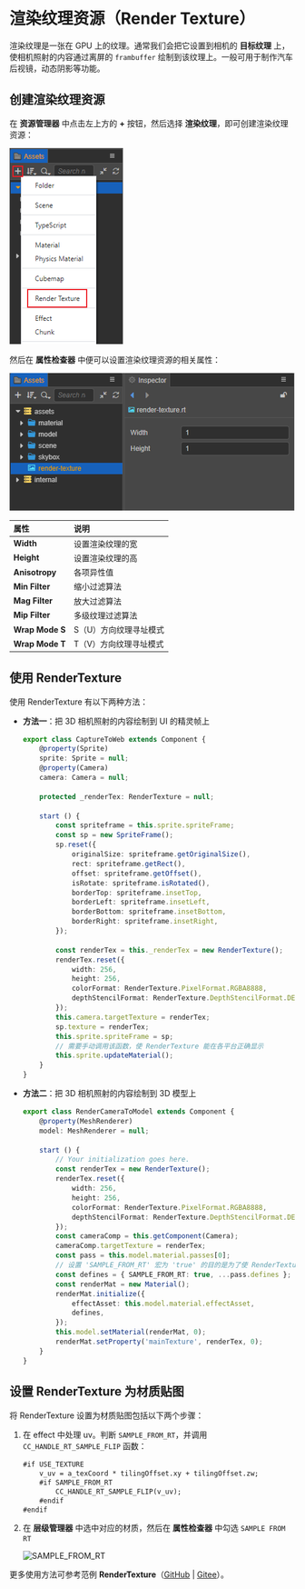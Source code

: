 # 渲染纹理资源（Render Texture）

渲染纹理是一张在 GPU 上的纹理。通常我们会把它设置到相机的 **目标纹理** 上，使相机照射的内容通过离屏的 `frambuffer` 绘制到该纹理上。一般可用于制作汽车后视镜，动态阴影等功能。

## 创建渲染纹理资源

在 **资源管理器** 中点击左上方的 **+** 按钮，然后选择 **渲染纹理**，即可创建渲染纹理资源：

![add-render-texture](render-texture/add-render-texture.png)

然后在 **属性检查器** 中便可以设置渲染纹理资源的相关属性：

![render-texture-property](render-texture/render-texture-property.png)

| 属性 | 说明 |
| :--- | :--- |
| **Width** | 设置渲染纹理的宽 |
| **Height** | 设置渲染纹理的高 |
| **Anisotropy** | 各项异性值 |
| **Min Filter** | 缩小过滤算法 |
| **Mag Filter** | 放大过滤算法 |
| **Mip Filter** | 多级纹理过滤算法 |
| **Wrap Mode S** | S（U）方向纹理寻址模式 |
| **Wrap Mode T** | T（V）方向纹理寻址模式 |

## 使用 RenderTexture

使用 RenderTexture 有以下两种方法：

- **方法一**：把 3D 相机照射的内容绘制到 UI 的精灵帧上

    ```typescript
    export class CaptureToWeb extends Component {
        @property(Sprite)
        sprite: Sprite = null;
        @property(Camera)
        camera: Camera = null;

        protected _renderTex: RenderTexture = null;

        start () {
            const spriteframe = this.sprite.spriteFrame;
            const sp = new SpriteFrame();
            sp.reset({
                originalSize: spriteframe.getOriginalSize(),
                rect: spriteframe.getRect(),
                offset: spriteframe.getOffset(),
                isRotate: spriteframe.isRotated(),
                borderTop: spriteframe.insetTop,
                borderLeft: spriteframe.insetLeft,
                borderBottom: spriteframe.insetBottom,
                borderRight: spriteframe.insetRight,
            });

            const renderTex = this._renderTex = new RenderTexture();
            renderTex.reset({
                width: 256,
                height: 256,
                colorFormat: RenderTexture.PixelFormat.RGBA8888,
                depthStencilFormat: RenderTexture.DepthStencilFormat.DEPTH_24_STENCIL_8
            });
            this.camera.targetTexture = renderTex;
            sp.texture = renderTex;
            this.sprite.spriteFrame = sp;
            // 需要手动调用该函数，使 RenderTexture 能在各平台正确显示
            this.sprite.updateMaterial();
        }
    }
    ```

- **方法二**：把 3D 相机照射的内容绘制到 3D 模型上

    ```typescript
    export class RenderCameraToModel extends Component {
        @property(MeshRenderer)
        model: MeshRenderer = null;

        start () {
            // Your initialization goes here.
            const renderTex = new RenderTexture();
            renderTex.reset({
                width: 256,
                height: 256,
                colorFormat: RenderTexture.PixelFormat.RGBA8888,
                depthStencilFormat: RenderTexture.DepthStencilFormat.DEPTH_24_STENCIL_8,
            });
            const cameraComp = this.getComponent(Camera);
            cameraComp.targetTexture = renderTex;
            const pass = this.model.material.passes[0];
            // 设置 'SAMPLE_FROM_RT' 宏为 'true' 的目的是为了使 RenderTexture 在各个平台能正确显示
            const defines = { SAMPLE_FROM_RT: true, ...pass.defines };
            const renderMat = new Material();
            renderMat.initialize({
                effectAsset: this.model.material.effectAsset,
                defines,
            });
            this.model.setMaterial(renderMat, 0);
            renderMat.setProperty('mainTexture', renderTex, 0);
        }
    }
    ```

## 设置 RenderTexture 为材质贴图

将 RenderTexture 设置为材质贴图包括以下两个步骤：

1. 在 effect 中处理 uv。判断 `SAMPLE_FROM_RT`，并调用 `CC_HANDLE_RT_SAMPLE_FLIP` 函数：

    ```
    #if USE_TEXTURE
        v_uv = a_texCoord * tilingOffset.xy + tilingOffset.zw;
        #if SAMPLE_FROM_RT
            CC_HANDLE_RT_SAMPLE_FLIP(v_uv);
        #endif
    #endif
    ```

2. 在 **层级管理器** 中选中对应的材质，然后在 **属性检查器** 中勾选 `SAMPLE FROM RT`

    ![SAMPLE_FROM_RT](render-texture/SampleFormRT.png)

更多使用方法可参考范例 **RenderTexture**（[GitHub](https://github.com/cocos/cocos-test-projects/tree/v3.4/assets/cases/rendertexture) | [Gitee](https://gitee.com/mirrors_cocos-creator/test-cases-3d/tree/v3.4/assets/cases/rendertexture)）。
